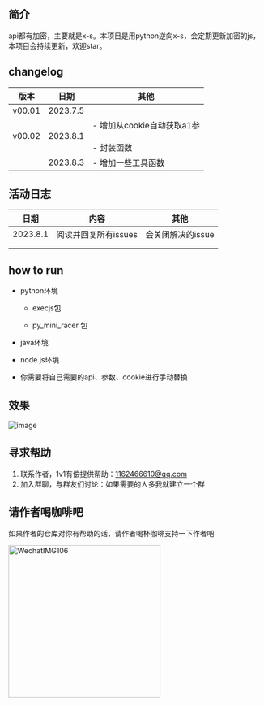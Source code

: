 ## 简介
api都有加密，主要就是x-s。本项目是用python逆向x-s，会定期更新加密的js，本项目会持续更新，欢迎star。

## changelog

| 版本     | 日期       | 其他                                   |
| ------ | -------- | ------------------------------------ |
| v00.01 | 2023.7.5 |                                      |
| v00.02 | 2023.8.1 | - 增加从cookie自动获取a1参<br/>  <br/>- 封装函数 |
|        |  2023.8.3 | - 增加一些工具函数                  |

## 活动日志
| 日期  | 内容  | 其他  |
| --- | --- | --- |
| 2023.8.1 | 阅读并回复所有issues |  会关闭解决的issue   |
|     |     |     |
|     |     |     |

## how to run

- python环境
  
  - execjs包
    
  - py_mini_racer 包
    
- java环境
  
- node js环境
  
- 你需要将自己需要的api、参数、cookie进行手动替换
  

## 效果
![image](https://github.com/wang-zhiyang/xhscrawl/assets/55040284/45c9d9cb-4017-4c47-81a5-2e896ca65ed7)

## 寻求帮助
  1. 联系作者，1v1有偿提供帮助：1162466610@qq.com
  2. 加入群聊，与群友们讨论：如果需要的人多我就建立一个群


## 请作者喝咖啡吧
如果作者的仓库对你有帮助的话，请作者喝杯咖啡支持一下作者吧

<img title="" src="https://github.com/wang-zhiyang/xhscrawl/assets/55040284/89bb6534-5e74-44bb-b728-dc771fe9f2b1" alt="WechatIMG106" width="300">
